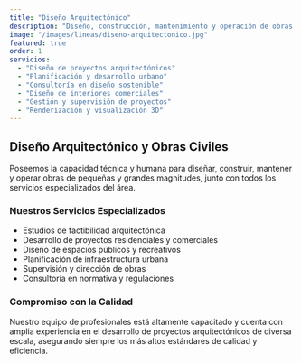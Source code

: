 ```yaml
---
title: "Diseño Arquitectónico"
description: "Diseño, construcción, mantenimiento y operación de obras de pequeñas y grandes magnitudes, junto con todos los servicios especializados del área."
image: "/images/lineas/diseno-arquitectonico.jpg"
featured: true
order: 1
servicios:
  - "Diseño de proyectos arquitectónicos"
  - "Planificación y desarrollo urbano"
  - "Consultoría en diseño sostenible"
  - "Diseño de interiores comerciales"
  - "Gestión y supervisión de proyectos"
  - "Renderización y visualización 3D"
---
```


## Diseño Arquitectónico y Obras Civiles

Poseemos la capacidad técnica y humana para diseñar, construir, mantener y operar obras de pequeñas y grandes magnitudes, junto con todos los servicios especializados del área.

### Nuestros Servicios Especializados

- Estudios de factibilidad arquitectónica
- Desarrollo de proyectos residenciales y comerciales
- Diseño de espacios públicos y recreativos
- Planificación de infraestructura urbana
- Supervisión y dirección de obras
- Consultoría en normativa y regulaciones

### Compromiso con la Calidad

Nuestro equipo de profesionales está altamente capacitado y cuenta con amplia experiencia en el desarrollo de proyectos arquitectónicos de diversa escala, asegurando siempre los más altos estándares de calidad y eficiencia.